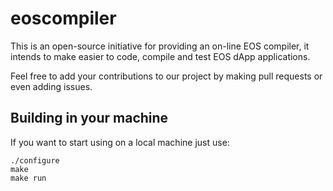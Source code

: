 # eoscompiler

This is an open-source initiative for providing an on-line EOS compiler,
it intends to make easier to code, compile and test EOS dApp applications.

Feel free to add your contributions to our project by making pull requests or even adding issues.

## Building in your machine

If you want to start using on a local machine just use:
```
./configure
make
make run
```
